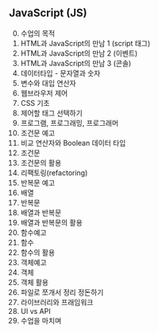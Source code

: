 ## JavaScript (JS)

0. 수업의 목적
1. HTML과 JavaScript의 만남 1 (script 태그)
1. HTML과 JavaScript의 만남 2 (이벤트)
1. HTML과 JavaScript의 만남 3 (콘솔)
1. 데이터타입 - 문자열과 숫자
1. 변수와 대입 연산자
1. 웹브라우저 제어
1. CSS 기초
1. 제어할 태그 선택하기
1. 프로그램, 프로그래밍, 프로그래머
1. 조건문 예고
1. 비교 연산자와 Boolean 데이터 타입
1. 조건문
1. 조건문의 활용
1. 리팩토링(refactoring)
1. 반복문 예고
1. 배열
1. 반복문
1. 배열과 반복문
1. 배열과 반복문의 활용
1. 함수예고
1. 함수
1. 함수의 활용
1. 객체예고
1. 객체
1. 객체 활용
1. 파일로 쪼개서 정리 정돈하기
1. 라이브러리와 프래임워크
1. UI vs API
1. 수업을 마치며
